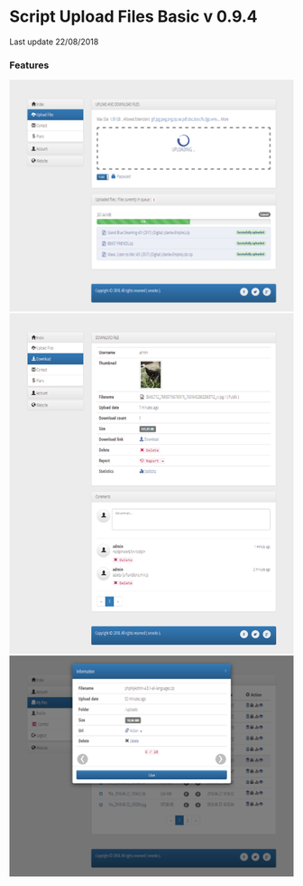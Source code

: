 # Script Upload Files Basic v 0.9.4
Last update 22/08/2018

### Features ###


![alt tag](https://raw.githubusercontent.com/JubaDZ/UploadFilesBasic/master/index1.png)
![alt tag](https://raw.githubusercontent.com/JubaDZ/UploadFilesBasic/master/index2.png)
![alt tag](https://raw.githubusercontent.com/JubaDZ/UploadFilesBasic/master/index3.png)
